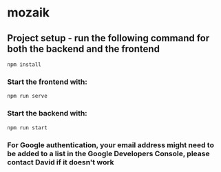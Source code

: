 # mozaik

## Project setup - run the following command for both the backend and the frontend
```
npm install
```

### Start the frontend with:
```
npm run serve
```

### Start the backend with:
```
npm run start
```

### For Google authentication, your email address might need to be added to a list in the Google Developers Console, please contact David if it doesn't work
